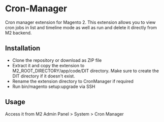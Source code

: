 # Cron-Manager

Cron manager extension for Magento 2.
This extension allows you to view cron jobs in list and timeline mode as well as run and delete it directly from M2 backend.

## Installation
- Clone the repository or download as ZIP file
- Extract it and copy the extension to M2_ROOT_DIRECTORY/app/code/DIT directory. Make sure to create the DIT directory if it doesn't exist.
- Rename the extension directory to CronManager if required
- Run bin/magento setup:upgrade via SSH 

## Usage
Access it from M2 Admin Panel > System > Cron Manager
